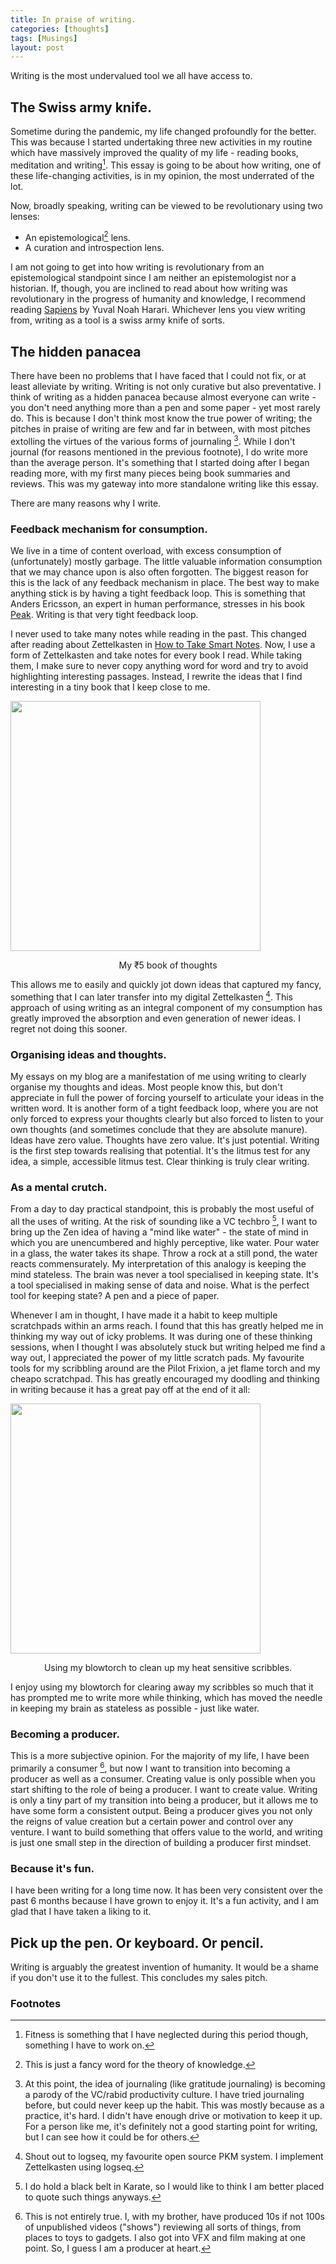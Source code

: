 ```yaml
---
title: In praise of writing.
categories: [thoughts]
tags: [Musings]
layout: post
---
```


Writing is the most undervalued tool we all have access to.

## The Swiss army knife.
Sometime during the pandemic, my life changed profoundly for the better. This was because I started undertaking three new activities in my routine which have massively improved the quality of my life - reading books, meditation and writing[^1]. This essay is going to be about how writing, one of these life-changing activities, is in my opinion, the most underrated of the lot.  

Now, broadly speaking, writing can be viewed to be revolutionary using two lenses:
- An epistemological[^2] lens.
- A curation and introspection lens.

I am not going to get into how writing is revolutionary from an epistemological standpoint since I am neither an epistemologist nor a historian. If, though, you are inclined to read about how writing was revolutionary in the progress of humanity and knowledge, I recommend reading [Sapiens](https://advait.live/sapiens/) by Yuval Noah Harari.  Whichever lens you view writing from, writing as a tool is a swiss army knife of sorts.

## The hidden panacea
There have been no problems that I have faced that I could not fix, or at least alleviate by writing. Writing is not only curative but also preventative. I think of writing as a hidden panacea because almost everyone can write - you don't need anything more than a pen and some paper - yet most rarely do. This is because I don't think most know the true power of writing; the pitches in praise of writing are few and far in between, with most pitches extolling the virtues of the various forms of journaling [^3]. 
While I don't journal (for reasons mentioned in the previous footnote), I do write more than the average person. It's something that I started doing after I began reading more, with my first many pieces being book summaries and reviews. This was my gateway into more standalone writing like this essay.

There are many reasons why I write. 

### Feedback mechanism for consumption.
We live in a time of content overload, with excess consumption of (unfortunately) mostly garbage. The little valuable information consumption that we may chance upon is also often forgotten. The biggest reason for this is the lack of any feedback mechanism in place. The best way to make anything stick is by having a tight feedback loop. This is something that Anders Ericsson, an expert in human performance, stresses in his book [Peak](https://advait.live/Peak/). Writing is that very tight feedback loop. 

I never used to take many notes while reading in the past. This changed after reading about Zettelkasten in [How to Take Smart Notes](https://advait.live/how-to-take-smart-notes/). Now, I use a form of Zettelkasten and take notes for every book I read. While taking them, I make sure to never copy anything word for word and try to avoid highlighting interesting passages. Instead, I rewrite the ideas that I find interesting in a tiny book that I keep close to me.

<img src="https://i.imgur.com/j4jK4GJ.jpg" height="400">
<p style="text-align:center">My ₹5 book of thoughts</p>

This allows me to easily and quickly jot down ideas that captured my fancy, something that I can later transfer into my digital Zettelkasten [^5]. This approach of using writing as an integral component of my consumption has greatly improved the absorption and even generation of newer ideas. I regret not doing this sooner.

### Organising ideas and thoughts.
My essays on my blog are a manifestation of me using writing to clearly organise my thoughts and ideas. Most people know this, but don't appreciate in full the power of forcing yourself to articulate your ideas in the written word. It is another form of a tight feedback loop, where you are not only forced to express your thoughts clearly but also forced to listen to your own thoughts (and sometimes conclude that they are absolute manure). Ideas have zero value. Thoughts have zero value. It's just potential. Writing is the first step towards realising that potential. It's the litmus test for any idea, a simple, accessible litmus test. Clear thinking is truly clear writing.

### As a mental crutch.
From a day to day practical standpoint, this is probably the most useful of all the uses of writing. At the risk of sounding like a VC techbro [^6], I want to bring up the Zen idea of having a "mind like water" - the state of mind in which you are unencumbered and highly perceptive, like water. Pour water in a glass, the water takes its shape. Throw a rock at a still pond, the water reacts commensurately. My interpretation of this analogy is keeping the mind stateless. The brain was never a tool specialised in keeping state. It's a tool specialised in making sense of data and noise. What is the perfect tool for keeping state? A pen and a piece of paper. 

Whenever I am in thought, I have made it a habit to keep multiple scratchpads within an arms reach. I found that this has greatly helped me in thinking my way out of icky problems. It was during one of these thinking sessions, when I thought I was absolutely stuck but writing helped me find a way out, I appreciated the power of my little scratch pads. My favourite tools for my scribbling around are the Pilot Frixion, a jet flame torch and my cheapo scratchpad. This has greatly encouraged my doodling and thinking in writing because it has a great pay off at the end of it all:

<img src="https://media4.giphy.com/media/UtJxPxOhwkOtdTevXI/giphy.gif" height="400">
<p style="text-align:center">Using my blowtorch to clean up my heat sensitive scribbles.</p>

I enjoy using my blowtorch for clearing away my scribbles so much that it has prompted me to write more while thinking, which has moved the needle in keeping my brain as stateless as possible - just like water.


### Becoming a producer.
This is a more subjective opinion. For the majority of my life, I have been primarily a consumer [^4], but now I want to transition into becoming a producer as well as a consumer. Creating value is only possible when you start shifting to the role of being a producer. I want to create value. Writing is only a tiny part of my transition into being a producer, but it allows me to have some form a consistent output. Being a producer gives you not only the reigns of value creation but a certain power and control over any venture. I want to build something that offers value to the world, and writing is just one small step in the direction of building a producer first mindset.

### Because it's fun.
I have been writing for a long time now. It has been very consistent over the past 6 months because I have grown to enjoy it. It's a fun activity, and I am glad that I have taken a liking to it.

## Pick up the pen. Or keyboard. Or pencil.
Writing is arguably the greatest invention of humanity. It would be a shame if you don't use it to the fullest. This concludes my sales pitch.



### Footnotes

[^1]: Fitness is something that I have neglected during this period though, something I have to work on.
 
[^2]: This is just a fancy word for the theory of knowledge.

[^3]: At this point, the idea of journaling (like gratitude journaling) is becoming a parody of the VC/rabid productivity culture. I have tried journaling before, but could never keep up the habit. This was mostly because as a practice, it's hard. I didn't have enough drive or motivation to keep it up. For a person like me, it's definitely not a good starting point for writing, but I can see how it could be for others.

[^4]: This is not entirely true. I, with my brother, have produced 10s if not 100s of unpublished videos ("shows") reviewing all sorts of things, from places to toys to gadgets. I also got into VFX and film making at one point. So, I guess I am a producer at heart.

[^5]: Shout out to logseq, my favourite open source PKM system. I implement Zettelkasten using logseq.

[^6]: I do hold a black belt in Karate, so I would like to think I am better placed to quote such things anyways.
